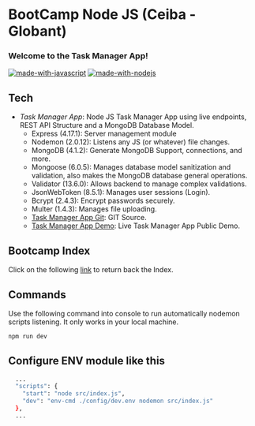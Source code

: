 # BootCamp Node JS (Ceiba - Globant)
### Welcome to the Task Manager App!

[![made-with-javascript](https://img.shields.io/badge/Made%20with-JavaScript-1f425f.svg)](https://www.javascript.com)
[![made-with-nodejs](https://img.shields.io/badge/Made_with-Node_JS-green.svg)](https://nodejs.org/es/)

## Tech

- *Task Manager App*: Node JS Task Manager App using live endpoints, REST API Structure and a MongoDB Database Model.
  - Express (4.17.1): Server management module
  - Nodemon (2.0.12): Listens any JS (or whatever) file changes.
  - MongoDB (4.1.2): Generate MongoDB Support, connections, and more.
  - Mongoose (6.0.5): Manages database model sanitization and validation, also makes the MongoDB database general operations.
  - Validator (13.6.0): Allows backend to manage complex validations.
  - JsonWebToken (8.5.1): Manages user sessions (Login).
  - Bcrypt (2.4.3): Encrypt passwords securely.
  - Multer (1.4.3): Manages file uploading.
  - [Task Manager App Git](https://github.com/duquejo01/Task-Manager): GIT Source.
  - [Task Manager App Demo](#): Live Task Manager App Public Demo.

## Bootcamp Index

Click on the following [link](https://github.com/duquejo01/BootCamp-Node-JS) to return back the Index.

## Commands

Use the following command into console to run automatically nodemon scripts listening. It only works in your local machine.
```sh
npm run dev
```

## Configure ENV module like this
```sh
  ...
  "scripts": {
    "start": "node src/index.js",
    "dev": "env-cmd ./config/dev.env nodemon src/index.js"
  },
  ...
```